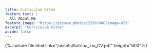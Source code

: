 ```yaml
---
title: Curriculum Vitae
feature_text: |
  All About Me
feature_image: "https://picsum.photos/2560/600?image=873"
excerpt: "Curriculum Vitae"
aside: false
---
```


{% include file.html link="/assets/Katrina_Liu_CV.pdf" height="600"%}

<div hidden>

#### Education
###### Harvard Medical School
Master of Biomedical Informatics, Aug. 2022-Now
###### Carnegie Mellon University
B.S. in Computer Science with Univerisity Honors, Aug. 2018-May. 2022\ 
<small>Minor in Mathematical Science, Computational Biology</small>\
<small>GPA: 3.86/4.0</small>

#### Honors
###### Dean's List with High Honors, Carnegie Mellon University
2018 Fall, 2019 Spring, 2020 Fall-2022 Spring
###### Dean's List, Carnegie Mellon University
2019 Fall

#### Research Experience
###### [Gehlenborg Lab](http://gehlenborglab.org/), Harvard Medical School
Graduate Research Assistant, Sep. 2022-Now\
<small>Supervisor: Dr. Nils Gehlenborg</small>
###### [Mohimani Lab](http://mohimanilab.cbd.cmu.edu/), Carnegie Mellon University
Undergraduate Research Assistant, Feb. 2021-Now\
<small>Supervisor: Dr. Hosein Mohimani</small>

###### Acuity Diagnostics
Machine Learning Research Assistant, Jun. 2022-Sep. 2022\
<small>Supervisor: Dr. Yongxin Zhao</small>
###### Summer Undergraduate Research Fellowship, Carnegie Mellon University
May. 2021-May.2022\
<small>Supervisor: Dr. Hosein Mohimani</small>
###### Summer Experience for Mathematical Science, Carnegie Mellon University
Jun. 2020-Aug. 2020\
<small>Supervisor: Dr. Kaave Hosseini</small>


#### Research-Based Project
###### Analysis of TCGA-MESO Samples Based on Mutation Variants and Gene Expression
Harvard Medical School
<small>Oct. 2022</small>

###### Predicting Biological Process Membership of Proteins from Protein-Protein Interaction Using Latent Mixed Membership Model
May 2022

###### Comparison of Active Learning and Traditional Supervised Classification Methods on High-Volume Cancer Gene Expression Data
May 2022

###### Comparison of TAD Callers for Structural Analysis of Cancer and Normal Cells
Dec. 2021

###### Correlation between SARS-CoV-2 Spike Protein Sequences and Structures
May 2021

#### Software-Based Project
###### Database Management System
Dec. 2021

###### Indeed for Labs
Dec. 2021

###### Consumer-to-Consumer eCommerce Platform
May 2021

###### Covid Analysis Framework
Apr. 2021
{% include video.html id="ek9Ppk304EY" title="Covid Analysis Framework" %}

###### Plant Pycoon
May 2019
{% include video.html id="Uxw2offyr1U" title="Plant Pycoon" %}
#### Work Experience
###### Teaching Assistant, Carnegie Mellon University
Aug. 2021-May 2022

###### Grader, Carnegie Mellon University
Aug. 2020-Dec. 2020

###### Peer Tutor, Carnegie Mellon University
May. 2020-. 2020

###### Teaching Assistant, Carnegie Mellon University
Aug. 2019-Dec.2019

###### Software Engineer Intern, Sina Corp
Jun. 2019-Aug. 2019

# Heading 1

## Heading 2

### Heading 3

#### Heading 4

##### Heading 5

###### Heading 6

<small>A small element</small>

[A link](https://david.darn.es "A link")

Lorem ipsum dolor sit amet, consectetur adip* isicing elit, sed do eiusmod *tempor incididunt ut labore et dolore magna aliqua.

Duis aute irure dolor in [A link](https://david.darn.es "A link") reprehenderit in voluptate velit esse cillum **bold text** dolore eu fugiat nulla pariatur. Excepteur span element sint occaecat cupidatat non proident, sunt _italicised text_ in culpa qui officia deserunt mollit anim id `some code` est laborum.

* An item
* An item
* An item
* An item
* An item

1. Item one
2. Item two
3. Item three
4. Item four
5. Item five

> A simple blockquote

Some HTML...

``` html
<blockquote cite="http://www.imdb.com/title/tt0284978/quotes/qt1375101">
  <p>You planning a vacation, Mr. Sullivan?</p>
  <footer>
    <a href="http://www.imdb.com/title/tt0284978/quotes/qt1375101">Sunways Security Guard</a>
  </footer>
</blockquote>
```

...CSS...

``` css
blockquote {
  text-align: center;
  font-weight: bold;
}
blockquote footer {
  font-size: .8rem;
}
```

...and JavaScript

``` js
const blockquote = document.querySelector("blockquote")
const bolden = (keyString, string) =>
  string.replace(new RegExp(keyString, 'g'), '<strong>'+keyString+'</strong>')

blockquote.innerHTML = bolden("Mr. Sullivan", blockquote.innerHTML)
```

`Single line of code`

## HTML Includes

### Contact form

{% include site-form.html %}

``` html
{% raw %}{% include site-form.html %}{% endraw %}
```

### Demo map embed

{% include map.html id="1UT-2Z-Vg_MG_TrS5X2p8SthsJhc" title="Coffee shop map" %}

``` html
{% raw %}{% include map.html id="XXXXXX" title="Coffee shop map" %}{% endraw %}
```

### Button include

{% include button.html text="A button" link="https://david.darn.es" %}

{% include button.html text="A button with icon" link="https://twitter.com/daviddarnes" icon="twitter" %}

``` html
{% raw %}{% include button.html text="A button" link="https://david.darn.es" %}
{% include button.html text="A button with icon" link="https://twitter.com/daviddarnes" icon="twitter" %}{% endraw %}
```

### Icon include

{% include icon.html id="twitter" title="twitter" %} [{% include icon.html id="linkedin" title="twitter" %}](https://www.linkedin.com/in/daviddarnes)

``` html
{% raw %}{% include icon.html id="twitter" title="twitter" %}
[{% include icon.html id="linkedin" title="twitter" %}](https://www.linkedin.com/in/daviddarnes){% endraw %}
```

### Video include

{% include video.html id="zrkcGL5H3MU" title="Siteleaf tutorial video" %}

``` html
{% raw %}{% include video.html id="zrkcGL5H3MU" title="Siteleaf tutorial video" %}{% endraw %}
```


### Image includes

{% include figure.html image="https://picsum.photos/600/800?image=894" caption="Image with caption" width="300" height="800" %}

{% include figure.html image="https://picsum.photos/600/800?image=894" caption="Right aligned image" position="right" width="300" height="800" %}

{% include figure.html image="https://picsum.photos/600/800?image=894" caption="Left aligned image" position="left" width="300" height="800" %}

{% include figure.html image="https://picsum.photos/1600/800?image=894" alt="Image with just alt text" %}

``` html
{% raw %}{% include figure.html image="https://picsum.photos/600/800?image=894" caption="Image with caption" width="300" height="800" %}

{% include figure.html image="https://picsum.photos/600/800?image=894" caption="Right aligned image" position="right" width="300" height="800" %}

{% include figure.html image="https://picsum.photos/600/800?image=894" caption="Left aligned image" position="left" width="300" height="800" %}

{% include figure.html image="https://picsum.photos/1600/800?image=894" alt="Image with just alt text" %}{% endraw %}
```
</div>
